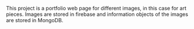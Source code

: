 This project is a portfolio web page for different images, in this case for art pieces. Images are stored in firebase and information objects of the images are stored in MongoDB.